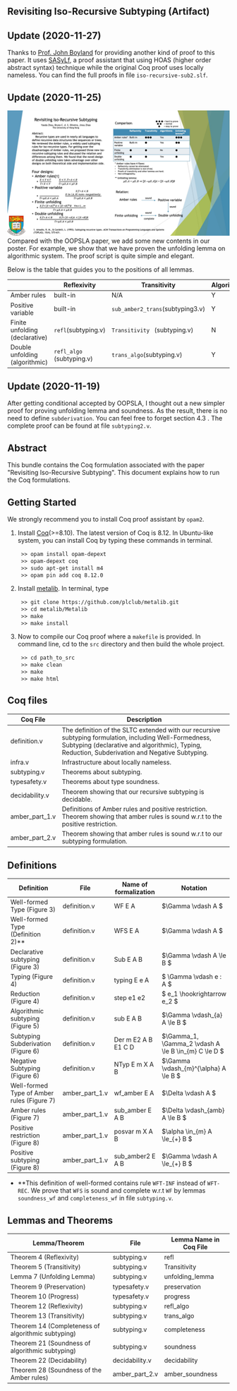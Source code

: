 Revisiting Iso-Recursive Subtyping (Artifact)
-----

## Update (2020-11-27)
Thanks to [Prof. John Boyland](https://uwm.edu/engineering/people/boyland-ph-d-john/) for providing another kind of proof to this paper. It uses [SASyLf](https://github.com/boyland/sasylf), a proof assistant that using HOAS (higher order abstract syntax) technique while the original Coq proof uses locally nameless. You can find the full proofs in file ```iso-recursive-sub2.slf```.

## Update (2020-11-25)
![Poster](poster.jpg)
Compared with the OOPSLA paper, we add some new contents in our poster.
For example, we show that we have proven the unfolding lemma on algorithmic system. The proof script is quite simple and elegant.

Below is the table that guides you to the positions of all lemmas.

|  | Reflexivity | Transitivity | Algorithmic | Unfolding lemma |
|  ----  | ----  | ---- | ---- | ---- |
| Amber rules | built-in | N/A | Y | N/A |
| Positive variable | built-in | ```sub_amber2_trans```(subtyping3.v) | Y | ```unfolding_for_pos```(subtyping3.v) |
| Finite unfolding (declarative) | ```refl```(subtyping.v) | ```Transitivity ``` (subtyping.v) | N | ```unfolding_lemma```(subtyping.v) |
| Double unfolding (algorithmic) | ```refl_algo``` (subtyping.v) | ```trans_algo```(subtyping.v) | Y | ```unfolding_lemma_version2```(subtyping2.v) | 


## Update (2020-11-19)
After getting conditional accepted by OOPSLA, I thought out a new simpler proof for proving unfolding lemma and soundness.
As the result, there is no need to define ```subderivation```. 
You can feel free to forget section 4.3 .
The complete proof can be found at file ```subtyping2.v```.

## Abstract
This bundle contains the Coq formulation associated with the paper "Revisiting Iso-Recursive Subtyping". This document explains how to run the Coq formulations. 

## Getting Started

We strongly recommend you to install Coq proof assistant by ```opam2```.

1. Install [Coq](https://coq.inria.fr/opam-using.html)(>=8.10). The latest version of Coq is 8.12. In Ubuntu-like system, you can install Coq by typing these commands in terminal.
	
		
		>> opam install opam-depext
		>> opam-depext coq
		>> sudo apt-get install m4
		>> opam pin add coq 8.12.0
		

2. Install [metalib](https://github.com/plclub/metalib). In terminal, type

		
		>> git clone https://github.com/plclub/metalib.git
		>> cd metalib/Metalib
		>> make
		>> make install
		
3. Now to compile our Coq proof where a ```makefile``` is provided. In command line, cd to the ```src``` directory and then build the whole project.
	
		
		>> cd path_to_src
		>> make clean
		>> make
		>> make html
		


## Coq files

| Coq File | Description |
|  ----  | ----  |
| definition.v | The definition of the SLTC extended with our recursive subtyping formulation, including Well-Formedness, Subtyping (declarative and algorithmic), Typing, Reduction, Subderivation and Negative Subtyping. |
| infra.v | Infrastructure about locally nameless. |
| subtyping.v | Theorems about subtyping. |
| typesafety.v | Theorems about type soundness. |
| decidability.v| Theorem showing that our recursive subtyping is decidable. |
| amber\_part_1.v |  Definitions of Amber rules and positive restriction. Theorem showing that amber rules is sound w.r.t to the positive restriction. |
| amber\_part_2.v | Theorem showing that amber rules is sound w.r.t to our subtyping formulation. |

## Definitions
| Definition |  File | Name of formalization | Notation |
|  ----  | ----  | ---- | ---- |
| Well-formed Type (Figure 3) | definition.v | WF E A | $\Gamma \vdash A $ |
| Well-formed Type (Definition 2)** | definition.v | WFS E A | $\Gamma \vdash A $ |
| Declarative subtyping (Figure 3) | definition.v | Sub E A B | $\Gamma \vdash A \le B $ |
| Typing (Figure 4) | definition.v | typing E e A | $ \Gamma \vdash e : A $ |
| Reduction (Figure 4) | definition.v | step e1 e2  | $ e_1 \hookrightarrow e_2 $ |
| Algorithmic subtyping (Figure 5) | definition.v | sub E A B | $\Gamma \vdash_{a} A \le B $ |
| Subtyping Subderivation (Figure 6) | definition.v | Der m E2 A B E1 C D | $\Gamma_1, \Gamma_2 \vdash A \le B \in_{m} C \le D $ |
| Negative Subtyping (Figure 6) | definition.v | NTyp E m X A B | $\Gamma \vdash_{m}^{\alpha} A \le B $ |
| Well-formed Type of Amber rules (Figure 7) | amber\_part\_1.v | wf_amber E A | $\Delta \vdash A $ |
| Amber rules (Figure 7) | amber\_part\_1.v | sub_amber E A B | $\Delta \vdash_{amb} A \le B $ |
| Positive restriction (Figure 8) | amber\_part\_1.v | posvar m X A B | $\alpha \in_{m} A \le_{+} B $ |
| Positive subtyping (Figure 8) | amber\_part\_1.v | sub\_amber2 E A B | $\Gamma \vdash A \le_{+} B $ |


* **This definition of well-formed contains rule ```WFT-INF``` instead of ```WFT-REC```. We prove that ```WFS``` is sound and complete w.r.t ```WF``` by lemmas ```soundness_wf``` and ```completeness_wf``` in file ```subtyping.v```.


## Lemmas and Theorems

| Lemma/Theorem |  File | Lemma Name in Coq File |
|  ----  | ----  | ---- |
| Theorem 4 (Reflexivity)| subtyping.v | refl |
| Theorem 5 (Transitivity) | subtyping.v | Transitivity |
| Lemma 7 (Unfolding Lemma) | subtyping.v | unfolding_lemma |
| Theorem 9 (Preservation) | typesafety.v | preservation |
| Theorem 10 (Progress) | typesafety.v | progress |
| Theorem 12 (Reflexivity)| subtyping.v | refl_algo |
| Theorem 13 (Transitivity) | subtyping.v | trans_algo |
| Theorem 14 (Completeness of algorithmic subtyping) | subtyping.v | completeness |
| Theorem 21 (Soundness of algorithmic subtyping) | subtyping.v | soundness |
| Theorem 22 (Decidability) | decidability.v | decidability |
| Theorem 28 (Soundness of the Amber rules) | amber\_part\_2.v | amber\_soundness |

